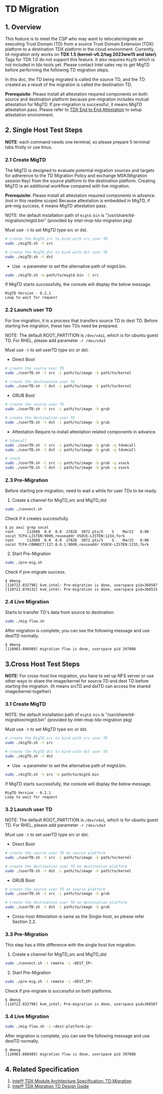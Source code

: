 # TD Migration

## 1. Overview

This feature is to meet the CSP who may want to relocate/migrate an executing Trust Domain (TD) from a source Trust Domain Extension (TDX) platform to a destination TDX platform in the cloud environment. Currently, td-migration only works on **TDX 1.5 (kernel-v6.2/tag 2023ww15 and later)**. Tags for TDX 1.0 do not support this feature. It also requires `MigTD` which is not included in tdx-tools yet. Please contact Intel sales rep to get MigTD before performing the following TD migration steps.

In this doc, the TD being migrated is called the source TD, and the TD created as a result of the migration is called the destination TD.

**Prerequisite**: Please install all attestation required components on both source and destination platform because pre-migration includes mutual attestation for MigTD. If pre-migration is successful, it means MigTD attestation pass. Please refer to
[TDX End to End Attestation](https://github.com/intel/tdx-tools/wiki/5.-TDX-End-to-End-Attestation) to setup attestation environment.

## 2. Single Host Test Steps

**NOTE**: each command needs one terminal, so please prepare 5 terminal tabs firstly or use tmux.

### 2.1 Create MigTD

The MigTD is designed to evaluate potential migration sources and targets for adherence to the TD Migration Policy and exchange MSK(Migration session Key) from the source platform to the destination platform. Creating MigTD is an additional workflow compared with live migration.

**Prerequisite**: Please install all attestation required components in advance. (not in this readme scope) Because attestation is embedded in MigTD, if pre-mig success, it means MigTD attestation pass.

NOTE: the default installation path of `migtd.bin` is "/usr/share/td-migration/migtd.bin" (provided by intel-mvp-tdx-migration pkg)

Must use `-t` to set MigTD type src or dst.

```bash
# create the MigTD_src to bind with src user TD 
sudo ./migTD.sh -t src

# create the MigTD_dst to bind with dst user TD 
sudo ./migTD.sh -t dst
```

- Use `-m` parameter to set the alternative path of migtd.bin.

```bash
sudo ./migTD.sh -m path/to/migtd.bin -t src
```

If MigTD starts successfully, the console will display the below message.

```console
MigTD Version - 0.2.1
Loop to wait for request
```

### 2.2 Launch user TD

For live migration, it is a process that transfers source TD to dest TD. Before starting live migration, these two TDs need be prepared.

NOTE: The default ROOT_PARTITION is `/dev/vda1`, which is for ubuntu guest TD. For RHEL, please add parameter `-r /dev/vda3`

Must use `-t` to set userTD type src or dst.

- Direct Boot

```bash
# create the source user TD
sudo ./userTD.sh -t src -i path/to/image -k path/to/kernel

# create the destination user TD
sudo ./userTD.sh -t dst -i path/to/image -k path/to/kernel
```

- GRUB Boot

```bash
# create the source user TD
sudo ./userTD.sh -t src -i path/to/image -b grub

# create the destination user TD
sudo ./userTD.sh -t dst -i path/to/image -b grub
```

- Attestation
Require to install attestation related components in advance.

```bash
# tdvmcall
sudo ./userTD.sh -t src -i path/to/image -b grub -q tdvmcall
sudo ./userTD.sh -t dst -i path/to/image -b grub -q tdvmcall

# vsock
sudo ./userTD.sh -t src -i path/to/image -b grub -q vsock
sudo ./userTD.sh -t dst -i path/to/image -b grub -q vsock
```

### 2.3 Pre-Migration

Before starting pre-migration, need to wait a while for user TDs to be ready.

1. Create a channel for MigTD_src and MigTD_dst

```bash
sudo ./connect.sh
```

Check if it creates successfully.

```console
$ ps axu| grep socat
root      112608  0.0  0.0  27828  3072 pts/5    S    Mar22   0:00 socat TCP4-LISTEN:9009,reuseaddr VSOCK-LISTEN:1234,fork
root      112609  0.0  0.0  27828  3072 pts/5    S    Mar22   0:00 socat TCP4-CONNECT:127.0.0.1:9009,reuseaddr VSOCK-LISTEN:1235,fork
```

2. Start Pre-Migration

```bash
sudo ./pre-mig.sh
```

Check if pre-migrate success.

```console
$ dmesg
[110722.032798] kvm_intel: Pre-migration is done, userspace pid=368587
[110722.074132] kvm_intel: Pre-migration is done, userspace pid=368515
```

### 2.4 Live Migration

Starts to transfer TD's data from source to destination.

```bash
sudo ./mig-flow.sh
```

After migration is complete, you can see the following message and use destTD normally.

```console
$ dmesg
[110983.886989] migration flow is done, userspace pid 397008
```

## 3.Cross Host Test Steps

**NOTE:** For cross-host live migration, you have to set up NFS server or use other ways to share the image/kernel for source TD and dest TD before starting the migration. (It means srcTD and dstTD can access the shared image/kernel together)

### 3.1 Create MigTD

NOTE: the default installation path of `migtd.bin` is "/usr/share/td-migration/migtd.bin" (provided by intel-mvp-tdx-migration pkg)

Must use `-t` to set MigTD type src or dst.

```bash
# create the MigTD_src to bind with src user TD 
sudo ./migTD.sh -t src

# create the MigTD_dst to bind with dst user TD 
sudo ./migTD.sh -t dst
```

- Use `-m` parameter to set the alternative path of migtd.bin.

```bash
sudo ./migTD.sh -t src -m path/to/migtd.bin
```

If MigTD starts successfully, the console will display the below message.

```console
MigTD Version - 0.2.1
Loop to wait for request
```

### 3.2 Launch user TD

NOTE: The default ROOT_PARTITION is `/dev/vda1`, which is for ubuntu guest TD. For RHEL, please add parameter `-r /dev/vda3`

Must use `-t` to set userTD type src or dst.

- Direct Boot

```bash
# create the source user TD on source platform
sudo ./userTD.sh -t src -i path/to/image -k path/to/kernel

# create the destination user TD on destination platform
sudo ./userTD.sh -t dst -i path/to/image -k path/to/kernel
```

- GRUB Boot

```bash
# create the source user TD on source platform
sudo ./userTD.sh -t src -i path/to/image -b grub

# create the destination user TD on destination platform
sudo ./userTD.sh -t dst -i path/to/image -b grub
```

- Cross-host Attestation is same as the Single-host, so please refer Section 2.2.

### 3.3 Pre-Migration

This step has a little difference with the single host live migration.

1. Create a channel for MigTD_src and MigTD_dst

```bash
sudo ./connect.sh -t remote -i <DEST_IP>
```

2. Start Pre-Migration

```bash
sudo ./pre-mig.sh -t remote -i <DEST_IP>
```

Check if pre-migrate is successful on both platforms.

```console
$ dmesg
[110722.032798] kvm_intel: Pre-migration is done, userspace pid=368587
```

### 3.4 Live Migration

```bash
sudo ./mig-flow.sh -i <dest-platform-ip>
```

After migration is complete, you can see the following message and use destTD normally.

```console
$ dmesg
[110983.886989] migration flow is done, userspace pid 397008
```

## 4. Related Specification

1. [Intel® TDX Module Architecture Specification: TD
Migration](https://cdrdv2.intel.com/v1/dl/getContent/733578)
2. [Intel® TDX Migration TD Design Guide](https://cdrdv2.intel.com/v1/dl/getContent/733580)